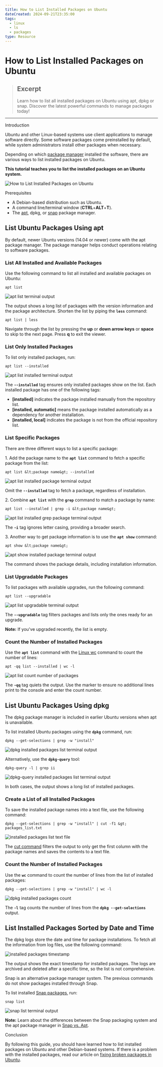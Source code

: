 ```yaml
---
title: How to List Installed Packages on Ubuntu
dateCreated: 2024-09-21T23:35:00
tags:
  - linux
  - ls
  - packages
type: Resource
---
```


# How to List Installed Packages on Ubuntu

> ## Excerpt
> Learn how to list all installed packages on Ubuntu using apt, dpkg or snap. Discover the latest powerful commands to manage packages today!

---
Introduction

Ubuntu and other Linux-based systems use client applications to manage software directly. Some software packages come preinstalled by default, while system administrators install other packages when necessary.

Depending on which [package manager](https://phoenixnap.com/glossary/what-is-a-package-manager) installed the software, there are various ways to list installed packages on Ubuntu.

**This tutorial teaches you to list the installed packages on an Ubuntu system.**

![How to List Installed Packages on Ubuntu](https://phoenixnap.com/kb/wp-content/uploads/2019/06/how-to-list-installed-packages-on-ubuntu.png)

Prerequisites

-   A Debian-based distribution such as Ubuntu.
-   A command line/terminal window (**CTRL**+**ALT**+**T**).
-   The [apt](https://phoenixnap.com/kb/how-to-manage-packages-ubuntu-debian-apt-get), dpkg, or [snap](https://phoenixnap.com/kb/install-snap-ubuntu) package manager.

## List Ubuntu Packages Using apt

By default, newer Ubuntu versions (14.04 or newer) come with the apt package manager. The package manager helps conduct operations relating to software packages.

### List All Installed and Available Packages

Use the following command to list all installed and available packages on Ubuntu:

```
apt list
```

![apt list terminal output](https://phoenixnap.com/kb/wp-content/uploads/2019/06/apt-list-terminal-output.png)

The output shows a long list of packages with the version information and the package architecture. Shorten the list by piping the **`less`** command:

```
apt list | less
```

Navigate through the list by pressing the **up** or **down arrow keys** or **space** to skip to the next page. Press **q** to exit the viewer.

### List Only Installed Packages

To list only installed packages, run:

```
apt list --installed
```

![apt list installed terminal output](https://phoenixnap.com/kb/wp-content/uploads/2019/06/apt-list-installed-terminal-output.png)

The **`--installed`** tag ensures only installed packages show on the list. Each installed package has one of the following tags:

-   **\[installed\]** indicates the package installed manually from the repository list.
-   **\[installed, automatic\]** means the package installed automatically as a dependency for another installation.
-   **\[installed, local\]** indicates the package is not from the official repository list.

### List Specific Packages

There are three different ways to list a specific package:

1\. Add the package name to the **`apt list`** command to fetch a specific package from the list:

```
apt list &lt;package name&gt; --installed
```

![apt list installed package terminal output](https://phoenixnap.com/kb/wp-content/uploads/2019/06/apt-list-installed-package-terminal-output.png)

Omit the **`--installed`** tag to fetch a package, regardless of installation.

2\. Combine **`apt list`** with the **`grep`** command to match a package by name:

```
apt list --installed | grep -i &lt;package name&gt;
```

![apt list installed grep package terminal output](https://phoenixnap.com/kb/wp-content/uploads/2019/06/apt-list-installed-grep-package-terminal-output.png)

The **`-i`** tag ignores letter casing, providing a broader search.

3\. Another way to get package information is to use the **`apt show`** command:

```
apt show &lt;package name&gt;
```

![apt show installed package terminal output](https://phoenixnap.com/kb/wp-content/uploads/2019/06/apt-show-installed-package-terminal-output.png)

The command shows the package details, including installation information.

### List Upgradable Packages

To list packages with available upgrades, run the following command:

```
apt list --upgradable
```

![apt list upgradable terminal output](https://phoenixnap.com/kb/wp-content/uploads/2019/06/apt-list-upgradable-terminal-output.png)

The **`--upgradable`** tag filters packages and lists only the ones ready for an upgrade.

**Note:** If you've upgraded recently, the list is empty.

### Count the Number of Installed Packages

Use the **`apt list`** command with the [Linux wc](https://phoenixnap.com/kb/wc-linux) command to count the number of lines:

```
apt -qq list --installed | wc -l
```

![apt list count number of packages](https://phoenixnap.com/kb/wp-content/uploads/2019/06/apt-list-count-number-of-packages.png)

The **`-qq`** tag quiets the output. Use the marker to ensure no additional lines print to the console and enter the count number.

## List Ubuntu Packages Using dpkg

The dpkg package manager is included in earlier Ubuntu versions when apt is unavailable.

To list installed Ubuntu packages using the **`dpkg`** command, run:

```
dpkg --get-selections | grep -w "install"
```

![dpkg installed packages list terminal output](https://phoenixnap.com/kb/wp-content/uploads/2019/06/dpkg-installed-packages-list-terminal-output.png)

Alternatively, use the **`dpkg-query`** tool:

```
dpkg-query -l | grep ii
```

![dpkg-query installed packages list terminal output](https://phoenixnap.com/kb/wp-content/uploads/2019/06/dpkg-query-installed-packages-list-terminal-output.png)

In both cases, the output shows a long list of installed packages.

### Create a List of all Installed Packages

To save the installed package names into a text file, use the following command:

```
dpkg --get-selections | grep -w "install" | cut -f1 &gt; packages_list.txt
```

![installed packages list text file](https://phoenixnap.com/kb/wp-content/uploads/2019/06/installed-packages-list-text-file.png)

The [cut command](https://phoenixnap.com/kb/linux-cut) filters the output to only get the first column with the package names and saves the contents to a text file.

### Count the Number of Installed Packages

Use the **`wc`** command to count the number of lines from the list of installed packages:

```
dpkg --get-selections | grep -w "install" | wc -l
```

![dpkg installed packages count](https://phoenixnap.com/kb/wp-content/uploads/2019/06/dpkg-installed-packages-count.png)

The **`-l`** tag counts the number of lines from the **`dpkg --get-selections`** output.

## List Installed Packages Sorted by Date and Time

The dpkg logs store the date and time for package installations. To fetch all the information from log files, use the following command:

![installed packages timestamp](https://phoenixnap.com/kb/wp-content/uploads/2019/06/installed-packages-timestamp.png)

The output shows the exact timestamp for installed packages. The logs are archived and deleted after a specific time, so the list is not comprehensive.

Snap is an alternative package manager system. The previous commands do not show packages installed through Snap.

To list installed [Snap packages](https://phoenixnap.com/kb/snap-packages), run:

```
snap list
```

![snap list terminal output](https://phoenixnap.com/kb/wp-content/uploads/2019/06/snap-list-terminal-output.png)

**Note:** Learn about the differences between the Snap packaging system and the apt package manager in [Snap vs. Apt](https://phoenixnap.com/kb/snap-vs-apt).

Conclusion

By following this guide, you should have learned how to list installed packages on Ubuntu and other Debian-based systems. If there is a problem with the installed packages, read our article on [fixing broken packages in Ubuntu](https://phoenixnap.com/kb/ubuntu-fix-broken-packages).
